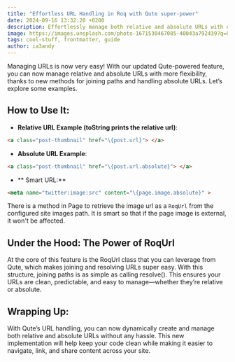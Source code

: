 ```yaml
---
title: "Effortless URL Handling in Roq with Qute super-power"
date: 2024-09-16 13:32:20 +0200
description: Effortlessly manage both relative and absolute URLs with our enhanced Qute-powered feature. Utilizing the RoqUrl class, you can easily join and resolve paths, ensuring clean and predictable URLs. This update simplifies URL handling, making your code more efficient and your content easier to navigate and share.
image: https://images.unsplash.com/photo-1671530467085-40043a792439?q=80&w=3474&auto=format&fit=crop&ixlib=rb-4.0.3&ixid=M3wxMjA3fDB8MHxwaG90by1wYWdlfHx8fGVufDB8fHx8fA%3D%3D
tags: cool-stuff, frontmatter, guide
author: ia3andy
---
```


Managing URLs is now very easy! With our updated Qute-powered feature, you can now manage relative and absolute URLs with more flexibility, thanks to new methods for joining paths and handling absolute URLs. Let’s explore some examples.

## How to Use It:

- **Relative URL Example (toString prints the relative url)**:

```html
<a class="post-thumbnail" href="\{post.url}"> </a>
```

- **Absolute URL Example**:

```html
<a class="post-thumbnail" href="\{post.url.absolute}"> </a>
```

- ** Smart URL:**

```html
<meta name="twitter:image:src" content="\{page.image.absolute}" >
```

There is a method in Page to retrieve the image url as a `RoqUrl` from the configured site images path. It is smart so that if the page image is external, it won't be affected.

## Under the Hood: The Power of RoqUrl

At the core of this feature is the RoqUrl class that you can leverage from Qute, which makes joining and resolving URLs super easy. With this structure, joining paths is as simple as calling resolve(). This ensures your URLs are clean, predictable, and easy to manage—whether they’re relative or absolute.

## Wrapping Up:

With Qute’s URL handling, you can now dynamically create and manage both relative and absolute URLs without any hassle. This new implementation will help keep your code clean while making it easier to navigate, link, and share content across your site.
